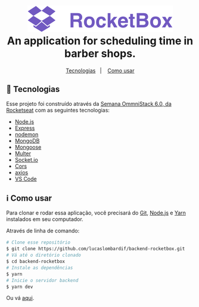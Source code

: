 <h1 align="center">
    <img alt="RocketBox" src="https://github.com/lucaslombardif/frontend-rocketbox/blob/master/src/assets/logo.svg?sanitize=true" />
    <br>
    An application for scheduling time in barber shops. <br />
</h1>

<h4 align="center">

</h4>

<p align="center">
  <a href="#rocket-technologies">Tecnologias</a>&nbsp;&nbsp;&nbsp;|&nbsp;&nbsp;&nbsp;
  <a href="#information_source-how-to-use">Como usar</a>
</p>

## :rocket: Tecnologias

Esse projeto foi construído através da [Semana OmmniStack 6.0, da Rocketseat](https://rocketseat.com.br) com as seguintes tecnologias:

-  [Node.js][nodejs]
-  [Express](https://expressjs.com/)
-  [nodemon](https://github.com/remy/nodemon)
-  [MongoDB](https://mongodb.com)
-  [Mongoose](https://mongoosejs.com/)
-  [Multer](https://github.com/expressjs/multer)
-  [Socket.io](https://socket.io/)
-  [Cors](https://github.com/expressjs/cors)
-  [axios](https://github.com/axios/axios)
-  [VS Code][vc]

## :information_source: Como usar

Para clonar e rodar essa aplicação, você precisará do [Git](https://git-scm.com), [Node.js][nodejs] e [Yarn][yarn] instalados em seu computador.

Através de linha de comando:

```bash
# Clone esse repositório
$ git clone https://github.com/lucaslombardif/backend-rocketbox.git
# Vá até o diretório clonado
$ cd backend-rocketbox
# Instale as dependências
$ yarn 
# Inicie o servidor backend
$ yarn dev
```
Ou vá [aqui](https://box.lucaslombardif.codes).

[nodejs]: https://nodejs.org/
[yarn]: https://yarnpkg.com/
[vc]: https://code.visualstudio.com/
